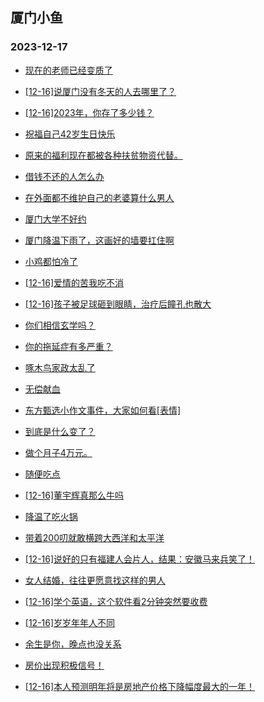 ## 厦门小鱼 
### 2023-12-17

+ [现在的老师已经变质了](http://bbs.xmfish.com/read-htm-tid-18121640.html)

+ [[12-16]说厦门没有冬天的人去哪里了？](http://bbs.xmfish.com/read-htm-tid-18121691.html)

+ [[12-16]2023年，你存了多少钱？](http://bbs.xmfish.com/read-htm-tid-18121764.html)

+ [祝福自己42岁生日快乐](http://bbs.xmfish.com/read-htm-tid-18121714.html)

+ [原来的福利现在都被各种扶贫物资代替。](http://bbs.xmfish.com/read-htm-tid-18121627.html)

+ [借钱不还的人怎么办](http://bbs.xmfish.com/read-htm-tid-18121625.html)

+ [在外面都不维护自己的老婆算什么男人](http://bbs.xmfish.com/read-htm-tid-18121731.html)

+ [厦门大学不好约](http://bbs.xmfish.com/read-htm-tid-18121711.html)

+ [厦门降温下雨了，这画好的墙要扛住啊](http://bbs.xmfish.com/read-htm-tid-18121677.html)

+ [小鸡都怕冷了](http://bbs.xmfish.com/read-htm-tid-18121728.html)

+ [[12-16]爱情的苦我吃不消](http://bbs.xmfish.com/read-htm-tid-18121667.html)

+ [[12-16]孩子被足球砸到眼睛，治疗后瞳孔也散大](http://bbs.xmfish.com/read-htm-tid-18121759.html)

+ [你们相信玄学吗？](http://bbs.xmfish.com/read-htm-tid-18121716.html)

+ [你的拖延症有多严重？](http://bbs.xmfish.com/read-htm-tid-18121687.html)

+ [啄木鸟家政太乱了](http://bbs.xmfish.com/read-htm-tid-18121811.html)

+ [无偿献血](http://bbs.xmfish.com/read-htm-tid-18121751.html)

+ [东方甄选小作文事件，大家如何看[表情]](http://bbs.xmfish.com/read-htm-tid-18121783.html)

+ [到底是什么变了？](http://bbs.xmfish.com/read-htm-tid-18121849.html)

+ [做个月子4万元。](http://bbs.xmfish.com/read-htm-tid-18121959.html)

+ [随便吃点](http://bbs.xmfish.com/read-htm-tid-18121892.html)

+ [[12-16]董宇辉真那么牛吗](http://bbs.xmfish.com/read-htm-tid-18121798.html)

+ [降温了吃火锅](http://bbs.xmfish.com/read-htm-tid-18121898.html)

+ [带着200叨就敢横跨大西洋和太平洋](http://bbs.xmfish.com/read-htm-tid-18121935.html)

+ [[12-16]说好的只有福建人会片人，结果：安徽马来兵笑了！](http://bbs.xmfish.com/read-htm-tid-18121793.html)

+ [女人结婚，往往更愿意找这样的男人](http://bbs.xmfish.com/read-htm-tid-18121851.html)

+ [[12-16]学个英语，这个软件看2分钟突然要收费](http://bbs.xmfish.com/read-htm-tid-18121859.html)

+ [[12-16]岁岁年年人不同](http://bbs.xmfish.com/read-htm-tid-18121803.html)

+ [余生是你，晚点也没关系](http://bbs.xmfish.com/read-htm-tid-18121853.html)

+ [房价出现积极信号！](http://bbs.xmfish.com/read-htm-tid-18121969.html)

+ [[12-16]本人预测明年将是房地产价格下降幅度最大的一年！](http://bbs.xmfish.com/read-htm-tid-18121963.html)

